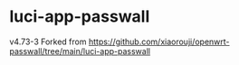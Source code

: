 # luci-app-passwall

v4.73-3 
Forked from https://github.com/xiaorouji/openwrt-passwall/tree/main/luci-app-passwall
